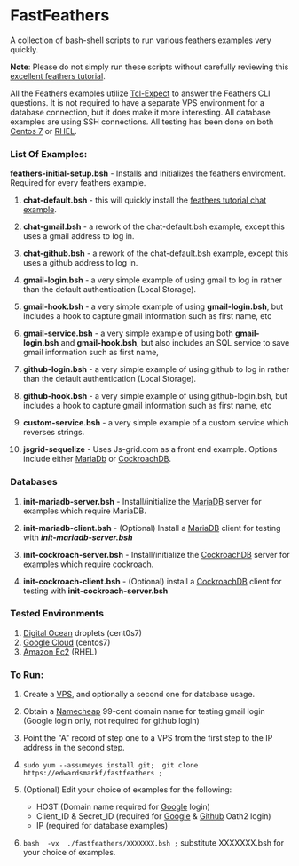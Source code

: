 # FastFeathers

A collection of bash-shell scripts to run various feathers examples very quickly.

**Note**:  Please do not simply run these scripts without carefully reviewing this [excellent feathers tutorial](https://docs.feathersjs.com/guides/readme.html).


All the Feathers examples utilize [Tcl-Expect](https://www.tcl.tk/man/expect5.31/expect.1.html) to answer the Feathers CLI questions.  It is not required to have a separate VPS environment for a database connection, but it does make it more interesting.  All database examples are using SSH connections.  All testing has been done on both [Centos 7](https://www.centos.org/) or [RHEL](https://www.redhat.com/en/technologies/linux-platforms/enterprise-linux).


### List Of Examples:

**feathers-initial-setup.bsh** - Installs and Initializes the feathers enviroment.  Required for every feathers example.

1) **chat-default.bsh** - this will quickly install the [feathers tutorial chat example](https://docs.feathersjs.com/guides/chat/readme.html). 

2) **chat-gmail.bsh** - a rework of the chat-default.bsh example, except this uses a gmail address to log in.

3) **chat-github.bsh** - a rework of the chat-default.bsh example, except this uses a github address to log in.

4) **gmail-login.bsh** - a very simple example of using gmail to log in rather than the default authentication (Local Storage).

5) **gmail-hook.bsh** - a very simple example of using **gmail-login.bsh**, but includes a hook to capture gmail information such as first name, etc

6) **gmail-service.bsh** - a very simple example of using both **gmail-login.bsh** and **gmail-hook.bsh**, but also includes an SQL service to save gmail information such as first name, 

7) **github-login.bsh** - a very simple example of using github to log in rather than the default authentication (Local Storage).

8) **github-hook.bsh** - a very simple example of using github-login.bsh, but includes a hook to capture gmail information such as first name, etc

9) **custom-service.bsh** - a very simple example of a custom service which reverses strings.

10) **jsgrid-sequelize** - Uses Js-grid.com as a front end example. Options include either [MariaDb](https://mariadb.com/) or [CockroachDB](https://cockroachlabs.com/).


### Databases

1) **init-mariadb-server.bsh** - Install/initialize the [MariaDB](https://mariadb.com/) server for examples which require MariaDB.

2) **init-mariadb-client.bsh** - (Optional) Install a [MariaDB](https://mariadb.com/) client for testing with **_init-mariadb-server.bsh_**

3) **init-cockroach-server.bsh** - Install/initialize the [CockroachDB](https://cockroachlabs.com/) server for examples which require cockroach.

4) **init-cockroach-client.bsh** - (Optional) install a [CockroachDB](https://cockroachlabs.com/) client for testing with **init-cockroach-server.bsh**


### Tested Environments

1)  [Digital Ocean](https://digitalocean.com) droplets (cent0s7)
2)  [Google Cloud](google.cloud.google.com) (centos7)  
3)  [Amazon Ec2](https://console.aws.amazon.com/ec2) (RHEL)

### To Run:

1) Create a [VPS](https://en.wikipedia.org/wiki/Virtual_private_server), and optionally a second one for database usage.

2) Obtain a [Namecheap](https://namecheap.com) 99-cent domain name for testing gmail login (Google login only, not required for github login)

3) Point the "A" record of step one to a VPS from the first step to the IP address in the second step.

4) ```sudo yum --assumeyes install git;  git clone https://edwardsmarkf/fastfeathers ;```

5) (Optional) Edit your choice of examples for the following:
      - HOST (Domain name required for [Google](https://console.developers.google.com/apis/credentials/oauthclient/) login)
      - Client_ID & Secret_ID  (required for [Google](https://console.developers.google.com/apis/credentials/oauthclient/) & [Github](https://github.com/settings/developers) Oath2 login)
      - IP (required for database examples)
      
5) ```bash  -vx  ./fastfeathers/XXXXXXX.bsh ;```   substitute XXXXXXX.bsh for your choice of examples.
